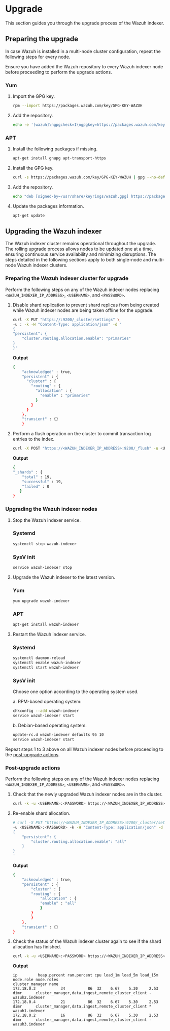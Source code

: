 # Upgrade

This section guides you through the upgrade process of the Wazuh indexer.

## Preparing the upgrade

In case Wazuh is installed in a multi-node cluster configuration, repeat the following steps for every node.

Ensure you have added the Wazuh repository to every Wazuh indexer node before proceeding to perform the upgrade actions.

### Yum

1. Import the GPG key.
    ```bash
    rpm --import https://packages.wazuh.com/key/GPG-KEY-WAZUH
    ```
1. Add the repository.
   ```bash
   echo -e '[wazuh]\ngpgcheck=1\ngpgkey=https://packages.wazuh.com/key/GPG-KEY-WAZUH\nenabled=1\nname=EL-$releasever - Wazuh\nbaseurl=https://packages.wazuh.com/4.x/yum/\nprotect=1' | tee /etc/yum.repos.d/wazuh.repo
    ```

### APT

1. Install the following packages if missing.
    ```bash 
    apt-get install gnupg apt-transport-https
    ```

1. Install the GPG key.
   ```bash
   curl -s https://packages.wazuh.com/key/GPG-KEY-WAZUH | gpg --no-default-keyring --keyring gnupg-ring:/usr/share/keyrings/wazuh.gpg --import && chmod 644 /usr/share/keyrings/wazuh.gpg
   ```

1. Add the repository.
   ```bash
   echo "deb [signed-by=/usr/share/keyrings/wazuh.gpg] https://packages.wazuh.com/4.x/apt/ stable main" | tee -a /etc/apt/sources.list.d/wazuh.list
   ```
1. Update the packages information.
   ```bash
   apt-get update
   ```
     
## Upgrading the Wazuh indexer

The Wazuh indexer cluster remains operational throughout the upgrade. The rolling upgrade process allows nodes to be updated one at a time, ensuring continuous service availability and minimizing disruptions. The steps detailed in the following sections apply to both single-node and multi-node Wazuh indexer clusters.

### Preparing the Wazuh indexer cluster for upgrade

Perform the following steps on any of the Wazuh indexer nodes replacing `<WAZUH_INDEXER_IP_ADDRESS>`, `<USERNAME>`, and `<PASSWORD>`.

1. Disable shard replication to prevent shard replicas from being created while Wazuh indexer nodes are being taken offline for the upgrade.
    ```bash 
    curl -X PUT "https://:9200/_cluster/settings" \
    -u : -k -H "Content-Type: application/json" -d '
    {
    "persistent": {
        "cluster.routing.allocation.enable": "primaries"
    }
    }'
    ```

    **Output**
    ```bash
    {
        "acknowledged" : true,
        "persistent" : {
          "cluster" : {
            "routing" : {
              "allocation" : {
                "enable" : "primaries"
              }
            }
          }
        },
        "transient" : {}
        }
    ```
1. Perform a flush operation on the cluster to commit transaction log entries to the index.
    ```bash
    curl -X POST "https://<WAZUH_INDEXER_IP_ADDRESS>:9200/_flush" -u <USERNAME>:<PASSWORD> -k
    ```

    **Output**
    ```bash
    {
    "_shards" : {
        "total" : 19,
        "successful" : 19,
        "failed" : 0
       }
    }
    ```

### Upgrading the Wazuh indexer nodes

1. Stop the Wazuh indexer service.
   
    ### Systemd

    ```bash
    systemctl stop wazuh-indexer
    ```
    
    ### SysV init

    ```bash
    service wazuh-indexer stop
    ```
2. Upgrade the Wazuh indexer to the latest version.
   
    ### Yum

    ```bash 
    yum upgrade wazuh-indexer
    ```
    
    ### APT

    ```bash
    apt-get install wazuh-indexer
    ```
3. Restart the Wazuh indexer service.
   
    ### Systemd
    ```bash
    systemctl daemon-reload
    systemctl enable wazuh-indexer
    systemctl start wazuh-indexer
    ```
    
    ### SysV init
    
    Choose one option according to the operating system used.

    a. RPM-based operating system:
    ```bash 
    chkconfig --add wazuh-indexer
    service wazuh-indexer start
    ```

    b. Debian-based operating system:

    ```bash
    update-rc.d wazuh-indexer defaults 95 10
    service wazuh-indexer start
    ```

Repeat steps 1 to 3 above on all Wazuh indexer nodes before proceeding to the [post-upgrade actions](#post-upgrade-actions).

### Post-upgrade actions

Perform the following steps on any of the Wazuh indexer nodes replacing `<WAZUH_INDEXER_IP_ADDRESS>`, `<USERNAME>`, and `<PASSWORD>`.

1. Check that the newly upgraded Wazuh indexer nodes are in the cluster.
    ```bash
    curl -k -u <USERNAME>:<PASSWORD> https://<WAZUH_INDEXER_IP_ADDRESS>:9200/_cat/nodes?v
    ```
2. Re-enable shard allocation.
    ```bash 
    # curl -X PUT "https://<WAZUH_INDEXER_IP_ADDRESS>:9200/_cluster/settings" \
    -u <USERNAME>:<PASSWORD> -k -H "Content-Type: application/json" -d '
    {
        "persistent": {
            "cluster.routing.allocation.enable": "all"
        }
    }
    '
    ```
    **Output**
    ```bash
    {
        "acknowledged" : true,
        "persistent" : {
            "cluster" : {
            "routing" : {
                "allocation" : {
                "enable" : "all"
                }
            }
            }
        },
        "transient" : {}
    }
    ```
3. Check the status of the Wazuh indexer cluster again to see if the shard allocation has finished.
    ```bash
    curl -k -u <USERNAME>:<PASSWORD> https://<WAZUH_INDEXER_IP_ADDRESS>:9200/_cat/nodes?v
    ```
    **Output**
    ```
    ip         heap.percent ram.percent cpu load_1m load_5m load_15m node.role node.roles                                        cluster_manager name
    172.18.0.3           34          86  32    6.67    5.30     2.53 dimr      cluster_manager,data,ingest,remote_cluster_client -               wazuh2.indexer
    172.18.0.4           21          86  32    6.67    5.30     2.53 dimr      cluster_manager,data,ingest,remote_cluster_client *               wazuh1.indexer
    172.18.0.2           16          86  32    6.67    5.30     2.53 dimr      cluster_manager,data,ingest,remote_cluster_client -               wazuh3.indexer
    ```